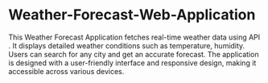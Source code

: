 # Weather-Forecast-Web-Application
This Weather Forecast Application fetches real-time weather data using API . It displays detailed weather conditions such as temperature, humidity. Users can search for any city and get an accurate forecast. The application is designed with a user-friendly interface and responsive design, making it accessible across various devices.

